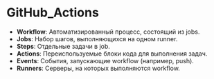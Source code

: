 # GitHub_Actions

<!-- Описание ключевых терминов -->

- **Workflow**: Автоматизированный процесс, состоящий из jobs.
- **Jobs**: Набор шагов, выполняющихся на одном runner.
- **Steps**: Отдельные задачи в job.
- **Actions**: Переиспользуемые блоки кода для выполнения задач.
- **Events**: События, запускающие workflow (например, push).
- **Runners**: Серверы, на которых выполняются workflow.